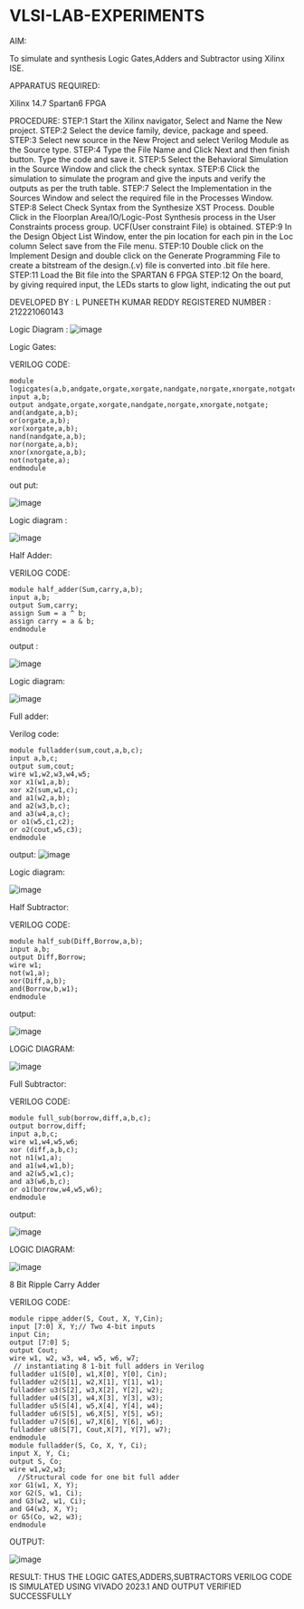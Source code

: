 # VLSI-LAB-EXPERIMENTS

AIM: 

To simulate and synthesis Logic Gates,Adders and Subtractor using Xilinx ISE.

APPARATUS REQUIRED:

Xilinx 14.7 Spartan6 FPGA

PROCEDURE:
STEP:1 Start the Xilinx navigator, Select and Name the New project. 
STEP:2 Select the device family, device, package and speed. 
STEP:3 Select new source in the New Project and select Verilog Module as the Source type. 
STEP:4 Type the File Name and Click Next and then finish button. Type the code and save it. 
STEP:5 Select the Behavioral Simulation in the Source Window and click the check syntax. STEP:6 Click the simulation to simulate the program and give the inputs and verify the outputs as per the truth table. 
STEP:7 Select the Implementation in the Sources Window and select the required file in the Processes Window. 
STEP:8 Select Check Syntax from the Synthesize XST Process. Double Click in the Floorplan Area/IO/Logic-Post Synthesis process in the User Constraints process group. UCF(User constraint File) is obtained. 
STEP:9 In the Design Object List Window, enter the pin location for each pin in the Loc column Select save from the File menu. 
STEP:10 Double click on the Implement Design and double click on the Generate Programming File to create a bitstream of the design.(.v) file is converted into .bit file here. 
STEP:11 Load the Bit file into the SPARTAN 6 FPGA 
STEP:12 On the board, by giving required input, the LEDs starts to glow light, indicating the out put

DEVELOPED BY : L PUNEETH KUMAR REDDY
REGISTERED NUMBER : 212221060143

Logic Diagram :
![image](https://github.com/navaneethans/VLSI-LAB-EXPERIMENTS/assets/6987778/ee17970c-3ac9-4603-881b-88e2825f41a4)


Logic Gates:

VERILOG CODE:

```
module logicgates(a,b,andgate,orgate,xorgate,nandgate,norgate,xnorgate,notgate);
input a,b;
output andgate,orgate,xorgate,nandgate,norgate,xnorgate,notgate;
and(andgate,a,b);
or(orgate,a,b);
xor(xorgate,a,b);
nand(nandgate,a,b);  
nor(norgate,a,b);
xnor(xnorgate,a,b);
not(notgate,a);
endmodule
```
out put:

![image](https://github.com/Puneeth10022004/VLSI-LAB-EXP-1/assets/161430629/187bfcea-0bab-42b1-8d9c-3fca157e867b)

Logic diagram :

![image](https://github.com/navaneethans/VLSI-LAB-EXPERIMENTS/assets/6987778/0e1ecb96-0c25-4556-832b-aeeedfdfe7b9)

Half Adder:

VERILOG CODE:
```
module half_adder(Sum,carry,a,b);
input a,b;
output Sum,carry;
assign Sum = a ^ b;
assign carry = a & b;
endmodule
```
output : 

![image](https://github.com/Puneeth10022004/VLSI-LAB-EXP-1/assets/161430629/d4de3263-585e-4c9a-8e7e-28ff4e2f9ccd)

Logic diagram:

![image](https://github.com/navaneethans/VLSI-LAB-EXPERIMENTS/assets/6987778/9bb3964c-438f-469d-a3de-c1cca6f323fb)

Full adder:

Verilog code:
```
module fulladder(sum,cout,a,b,c);
input a,b,c;
output sum,cout;
wire w1,w2,w3,w4,w5;
xor x1(w1,a,b);
xor x2(sum,w1,c);
and a1(w2,a,b);
and a2(w3,b,c);
and a3(w4,a,c);
or o1(w5,c1,c2);
or o2(cout,w5,c3);
endmodule
```

output:
![image](https://github.com/Puneeth10022004/VLSI-LAB-EXP-1/assets/161430629/092de27e-ba85-4e51-9320-6935693efc7a)

Logic diagram:

![image](https://github.com/navaneethans/VLSI-LAB-EXPERIMENTS/assets/6987778/731470b7-eb4e-49f8-8bb7-2994052a7184)


Half Subtractor:

VERILOG CODE: 
```
module half_sub(Diff,Borrow,a,b);
input a,b;
output Diff,Borrow;
wire w1;
not(w1,a);
xor(Diff,a,b);
and(Borrow,b,w1);
endmodule
```
output:

![image](https://github.com/Puneeth10022004/VLSI-LAB-EXP-1/assets/161430629/54364fe8-0701-4384-b101-bd0a8abdd74b)

LOGiC DIAGRAM:

![image](https://github.com/navaneethans/VLSI-LAB-EXPERIMENTS/assets/6987778/d66f874b-c1f2-44b3-a035-7149b56430c1)


Full Subtractor:

VERILOG CODE:
```
module full_sub(borrow,diff,a,b,c);
output borrow,diff;
input a,b,c;
wire w1,w4,w5,w6;
xor (diff,a,b,c);
not n1(w1,a);
and a1(w4,w1,b);
and a2(w5,w1,c);
and a3(w6,b,c);
or o1(borrow,w4,w5,w6);
endmodule
```

output:

![image](https://github.com/Puneeth10022004/VLSI-LAB-EXP-1/assets/161430629/52ed81f4-ae0a-4c08-94ae-ba7ca72ff91f)

LOGIC DIAGRAM:

![image](https://github.com/navaneethans/VLSI-LAB-EXPERIMENTS/assets/6987778/7385a408-40a5-4203-8050-b72818622d79)


8 Bit Ripple Carry Adder

VERILOG CODE:

```
module rippe_adder(S, Cout, X, Y,Cin);
input [7:0] X, Y;// Two 4-bit inputs
input Cin;
output [7:0] S;
output Cout;
wire w1, w2, w3, w4, w5, w6, w7;
 // instantiating 8 1-bit full adders in Verilog
fulladder u1(S[0], w1,X[0], Y[0], Cin);
fulladder u2(S[1], w2,X[1], Y[1], w1);
fulladder u3(S[2], w3,X[2], Y[2], w2);
fulladder u4(S[3], w4,X[3], Y[3], w3);
fulladder u5(S[4], w5,X[4], Y[4], w4);
fulladder u6(S[5], w6,X[5], Y[5], w5);
fulladder u7(S[6], w7,X[6], Y[6], w6);
fulladder u8(S[7], Cout,X[7], Y[7], w7);
endmodule
module fulladder(S, Co, X, Y, Ci);
input X, Y, Ci;
output S, Co;
wire w1,w2,w3;
  //Structural code for one bit full adder
xor G1(w1, X, Y);
xor G2(S, w1, Ci);
and G3(w2, w1, Ci);
and G4(w3, X, Y);
or G5(Co, w2, w3);
endmodule
```


OUTPUT:

![image](https://github.com/Puneeth10022004/VLSI-LAB-EXP-1/assets/161430629/80a4e123-4da9-43ef-ae37-7b650400a4e7)

RESULT:
THUS THE LOGIC GATES,ADDERS,SUBTRACTORS VERILOG CODE IS SIMULATED USING VIVADO 2023.1 AND OUTPUT VERIFIED SUCCESSFULLY
